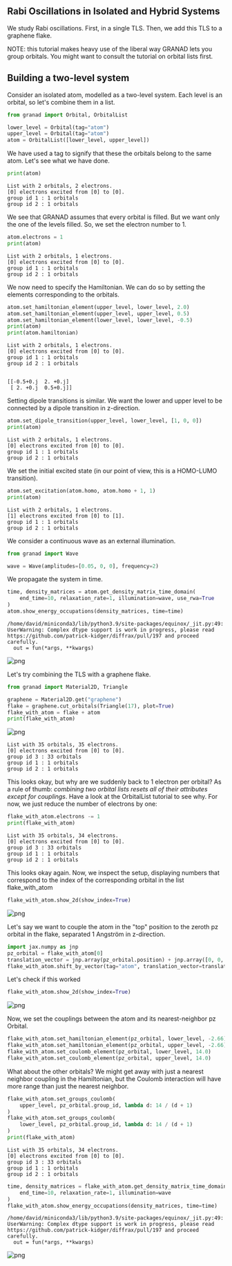 ## Rabi Oscillations in Isolated and Hybrid Systems

We study Rabi oscillations. First, in a single TLS. Then, we add this TLS to a graphene flake.

NOTE: this tutorial makes heavy use of the liberal way GRANAD lets you group orbitals. You might want to consult the tutorial on orbital lists first.

## Building a two-level system

Consider an isolated atom, modelled as a two-level system. Each level is an orbital, so let's combine them in a list.


```python
from granad import Orbital, OrbitalList

lower_level = Orbital(tag="atom")
upper_level = Orbital(tag="atom")
atom = OrbitalList([lower_level, upper_level])
```

We have used a tag to signify that these the orbitals belong to the same atom. Let's see what we have done.


```python
print(atom)
```

    List with 2 orbitals, 2 electrons.
    [0] electrons excited from [0] to [0].
    group id 1 : 1 orbitals
    group id 2 : 1 orbitals


We see that GRANAD assumes that every orbital is filled. But we want only the one of the levels filled. So, we set the electron number to 1.


```python
atom.electrons = 1
print(atom)
```

    List with 2 orbitals, 1 electrons.
    [0] electrons excited from [0] to [0].
    group id 1 : 1 orbitals
    group id 2 : 1 orbitals


We now need to specify the Hamiltonian. We can do so by setting the elements corresponding to the orbitals.


```python
atom.set_hamiltonian_element(upper_level, lower_level, 2.0)
atom.set_hamiltonian_element(upper_level, upper_level, 0.5)
atom.set_hamiltonian_element(lower_level, lower_level, -0.5)
print(atom)
print(atom.hamiltonian)
```

    List with 2 orbitals, 1 electrons.
    [0] electrons excited from [0] to [0].
    group id 1 : 1 orbitals
    group id 2 : 1 orbitals


    [[-0.5+0.j  2. +0.j]
     [ 2. +0.j  0.5+0.j]]


Setting dipole transitions is similar. We want the lower and upper level to be connected by a dipole transition in z-direction.


```python
atom.set_dipole_transition(upper_level, lower_level, [1, 0, 0])
print(atom)
```

    List with 2 orbitals, 1 electrons.
    [0] electrons excited from [0] to [0].
    group id 1 : 1 orbitals
    group id 2 : 1 orbitals


We set the initial excited state (in our point of view, this is a HOMO-LUMO transition).


```python
atom.set_excitation(atom.homo, atom.homo + 1, 1)
print(atom)
```

    List with 2 orbitals, 1 electrons.
    [1] electrons excited from [0] to [1].
    group id 1 : 1 orbitals
    group id 2 : 1 orbitals


We consider a continuous wave as an external illumination.


```python
from granad import Wave

wave = Wave(amplitudes=[0.05, 0, 0], frequency=2)
```

We propagate the system in time.


```python
time, density_matrices = atom.get_density_matrix_time_domain(
    end_time=10, relaxation_rate=1, illumination=wave, use_rwa=True
)
atom.show_energy_occupations(density_matrices, time=time)
```

    /home/david/miniconda3/lib/python3.9/site-packages/equinox/_jit.py:49: UserWarning: Complex dtype support is work in progress, please read https://github.com/patrick-kidger/diffrax/pull/197 and proceed carefully.
      out = fun(*args, **kwargs)



    
![png](rabi_oscillations_in_isolated_and_hybrid_systems_files/rabi_oscillations_in_isolated_and_hybrid_systems_16_1.png)
    


Let's try combining the TLS with a graphene flake.


```python
from granad import Material2D, Triangle

graphene = Material2D.get("graphene")
flake = graphene.cut_orbitals(Triangle(17), plot=True)
flake_with_atom = flake + atom
print(flake_with_atom)
```


    
![png](rabi_oscillations_in_isolated_and_hybrid_systems_files/rabi_oscillations_in_isolated_and_hybrid_systems_18_0.png)
    


    List with 35 orbitals, 35 electrons.
    [0] electrons excited from [0] to [0].
    group id 3 : 33 orbitals
    group id 1 : 1 orbitals
    group id 2 : 1 orbitals


This looks okay, but why are we suddenly back to 1 electron per orbital? As a rule of thumb: *combining two orbital lists resets all of their attributes except for couplings*. Have a look at the OrbitalList tutorial to see why. For now, we just reduce the number of electrons by one:


```python
flake_with_atom.electrons -= 1
print(flake_with_atom)
```

    List with 35 orbitals, 34 electrons.
    [0] electrons excited from [0] to [0].
    group id 3 : 33 orbitals
    group id 1 : 1 orbitals
    group id 2 : 1 orbitals


This looks okay again. Now, we inspect the setup, displaying numbers that correspond to the index of the corresponding orbital in the list flake_with_atom


```python
flake_with_atom.show_2d(show_index=True)
```


    
![png](rabi_oscillations_in_isolated_and_hybrid_systems_files/rabi_oscillations_in_isolated_and_hybrid_systems_22_0.png)
    


Let's say we want to couple the atom in the "top" position to the zeroth pz orbital in the flake, separated 1 Angström in z-direction.


```python
import jax.numpy as jnp
pz_orbital = flake_with_atom[0]
translation_vector = jnp.array(pz_orbital.position) + jnp.array([0, 0, 1])
flake_with_atom.shift_by_vector(tag="atom", translation_vector=translation_vector)
```

Let's check if this worked


```python
flake_with_atom.show_2d(show_index=True)
```


    
![png](rabi_oscillations_in_isolated_and_hybrid_systems_files/rabi_oscillations_in_isolated_and_hybrid_systems_26_0.png)
    


Now, we set the couplings between the atom and its nearest-neighbor pz Orbital.


```python
flake_with_atom.set_hamiltonian_element(pz_orbital, lower_level, -2.66)
flake_with_atom.set_hamiltonian_element(pz_orbital, upper_level, -2.66)
flake_with_atom.set_coulomb_element(pz_orbital, lower_level, 14.0)
flake_with_atom.set_coulomb_element(pz_orbital, upper_level, 14.0)

```

What about the other orbitals? We might get away with just a nearest neighbor coupling in the Hamiltonian, but the Coulomb interaction will have more range than just the nearest neighbor.


```python
flake_with_atom.set_groups_coulomb(
    upper_level, pz_orbital.group_id, lambda d: 14 / (d + 1)
)
flake_with_atom.set_groups_coulomb(
    lower_level, pz_orbital.group_id, lambda d: 14 / (d + 1)
)
print(flake_with_atom)
```

    List with 35 orbitals, 34 electrons.
    [0] electrons excited from [0] to [0].
    group id 3 : 33 orbitals
    group id 1 : 1 orbitals
    group id 2 : 1 orbitals



```python
time, density_matrices = flake_with_atom.get_density_matrix_time_domain(
    end_time=10, relaxation_rate=1, illumination=wave
)
flake_with_atom.show_energy_occupations(density_matrices, time=time)
```

    /home/david/miniconda3/lib/python3.9/site-packages/equinox/_jit.py:49: UserWarning: Complex dtype support is work in progress, please read https://github.com/patrick-kidger/diffrax/pull/197 and proceed carefully.
      out = fun(*args, **kwargs)



    
![png](rabi_oscillations_in_isolated_and_hybrid_systems_files/rabi_oscillations_in_isolated_and_hybrid_systems_31_1.png)
    


